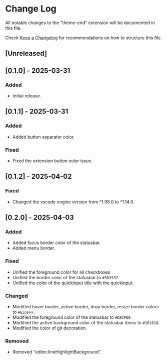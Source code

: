 # Change Log

All notable changes to the "theme-end" extension will be documented in this file.

Check [Keep a Changelog](http://keepachangelog.com/) for recommendations on how to structure this file.

## [Unreleased]

## [0.1.0] - 2025-03-31

### Added

- Initial release.

## [0.1.1] - 2025-03-31

### Added

- Added button separator color.

### Fixed

- Fixed the extension button color issue.

## [0.1.2] - 2025-04-02

### Fixed

- Changed the vscode engine version from ^1.98.0 to ^1.14.0.

## [0.2.0] - 2025-04-03

### Added

- Added focus border color of the statusbar.
- Added menu border.

### Fixed

- Unified the foreground color for all checkboxes.
- Unified the border color of the statusbar to `#363537`.
- Unified the color of the quickinput title with the quickinput.

### Changed

- Modified hover border, active border, drop border, resize border colors to `#E55FFF`.
- Modified the foreground color of the statusbar to `#D8CFDE`.
- Modified the active background color of the statusbar items to `#161616`.
- Modified the color of git decoration.

### Removed

- Removed "editor.lineHighlightBackground".